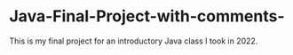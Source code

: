 # Java-Final-Project-with-comments-
This is my final project for an introductory Java class I took in 2022.
